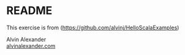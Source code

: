 # README

This exercise is from (https://github.com/alvinj/HelloScalaExamples)

Alvin Alexander    
[alvinalexander.com](https://alvinalexander.com)

